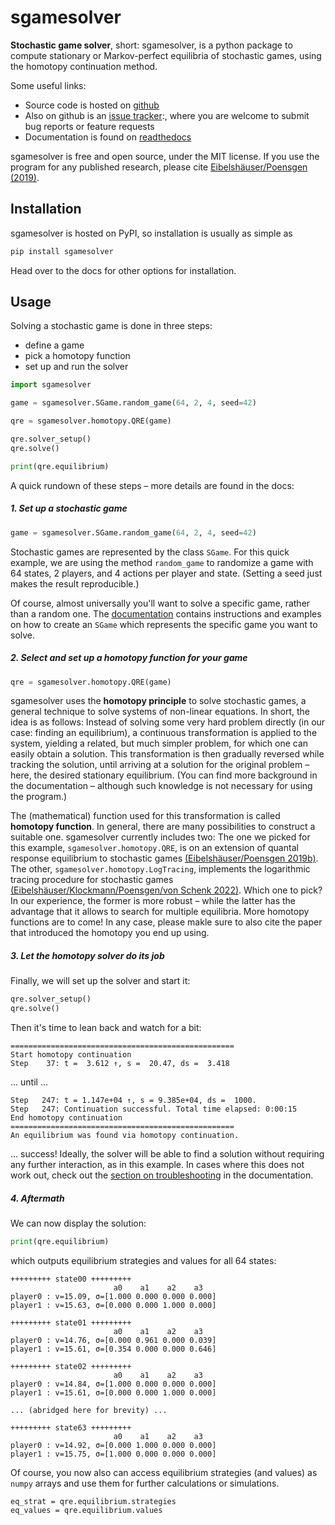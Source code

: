 # sgamesolver  
  
**Stochastic game solver**, short: sgamesolver, is a python package to compute 
stationary or Markov-perfect equilibria of stochastic games, using the 
homotopy continuation method.  

Some useful links:
- Source code is hosted on [github](https://github.com/davidpoensgen/sgamesolver)
- Also on github is an [issue tracker](https://github.com/davidpoensgen/sgamesolver/issues):, where you are welcome to submit bug reports or feature requests
- Documentation is found on [readthedocs](https://sgamesolver.readthedocs.io/en/latest/)

sgamesolver is free and open source, under the MIT license. 
If you use the program for any published research, please cite 
[Eibelshäuser/Poensgen (2019)](https://dx.doi.org/10.2139/ssrn.3316631).

## Installation
sgamesolver is hosted on PyPI, so installation is usually as simple as
 ````sh
pip install sgamesolver
````
Head over to the docs for other options for installation.

## Usage
Solving a stochastic game is done in three steps: 
- define a game
- pick a homotopy function
- set up and run the solver

````python
import sgamesolver

game = sgamesolver.SGame.random_game(64, 2, 4, seed=42)

qre = sgamesolver.homotopy.QRE(game)

qre.solver_setup()
qre.solve()

print(qre.equilibrium)
````


A quick rundown of these steps – more details are found in the docs:

##### 1. Set up a stochastic game
````python
game = sgamesolver.SGame.random_game(64, 2, 4, seed=42)
````

Stochastic games are represented by the class `SGame`. For this quick example, we are using the method `random_game` to randomize a game with 64 states, 2 players, and 4 actions per player and state. (Setting a seed just makes the result reproducible.) 

Of course, almost universally you'll want to solve a specific game, 
rather than a random one. The 
[documentation](https://sgamesolver.readthedocs.io/en/latest/) contains instructions 
and examples on how to create an `SGame` which represents the specific 
game you want to solve.

##### 2. Select and set up a homotopy function for your game
```python
qre = sgamesolver.homotopy.QRE(game)
```

sgamesolver uses the **homotopy principle** to solve stochastic games, 
a general technique to solve systems of non-linear equations. 
In short, the idea is as follows: Instead of solving some very hard problem directly
(in our case: finding an equilibrium), a continuous transformation 
is applied to the system, yielding a related, but much simpler problem, 
for which one can easily obtain a solution. This transformation is then 
gradually reversed while tracking the solution, until arriving at a solution 
for the original problem – here, the desired stationary equilibrium. 
(You can find more background in the documentation – 
although such knowledge is not necessary for using the program.)

The (mathematical) function used for this transformation is called 
**homotopy function**. In general, there are many possibilities 
to construct a suitable one. sgamesolver currently includes two: 
The one we picked for this example, `sgamesolver.homotopy.QRE`, is on 
an extension of quantal response equilibrium to stochastic games 
 [(Eibelshäuser/Poensgen 2019b)](https://dx.doi.org/10.2139/ssrn.3314404). The other, `sgamesolver.homotopy.LogTracing`, implements the 
logarithmic tracing procedure for stochastic games [(Eibelshäuser/Klockmann/Poensgen/von Schenk 2022)](https://dx.doi.org/10.2139/ssrn.3748830). 
Which one to pick? In our experience, the former is more robust – 
while the latter has the advantage that it allows to search for multiple equilibria. 
More homotopy functions are to come! In any case, please makle sure to also cite the paper that 
introduced the homotopy you end up using.

##### 3. Let the homotopy solver do its job
Finally, we will set up the solver and start it:
```python
qre.solver_setup()
qre.solve()
```

Then it's time to lean back and watch for a bit:
```
==================================================
Start homotopy continuation
Step    37: t =  3.612 ↑, s =  20.47, ds =  3.418
```
... until ...
```
Step   247: t = 1.147e+04 ↑, s = 9.385e+04, ds =  1000.
Step   247: Continuation successful. Total time elapsed: 0:00:15
End homotopy continuation
==================================================
An equilibrium was found via homotopy continuation.
```
... success!
Ideally, the solver will be able to find a solution without
requiring any further interaction, as in this example. In cases 
where this does not work out, check out the 
[section on troubleshooting](https://sgamesolver.readthedocs.io/en/latest/troubleshooting.html) 
in the documentation.

##### 4. Aftermath
We can now display the solution:
```python
print(qre.equilibrium)
```
which outputs equilibrium strategies and values for all 64 states:
```
+++++++++ state00 +++++++++
                       a0    a1    a2    a3  
player0 : v=15.09, σ=[1.000 0.000 0.000 0.000]
player1 : v=15.63, σ=[0.000 0.000 1.000 0.000]

+++++++++ state01 +++++++++
                       a0    a1    a2    a3  
player0 : v=14.76, σ=[0.000 0.961 0.000 0.039]
player1 : v=15.61, σ=[0.354 0.000 0.000 0.646]

+++++++++ state02 +++++++++
                       a0    a1    a2    a3  
player0 : v=14.84, σ=[1.000 0.000 0.000 0.000]
player1 : v=15.61, σ=[0.000 0.000 1.000 0.000]

... (abridged here for brevity) ...

+++++++++ state63 +++++++++
                       a0    a1    a2    a3  
player0 : v=14.92, σ=[0.000 1.000 0.000 0.000]
player1 : v=15.75, σ=[1.000 0.000 0.000 0.000]
```
Of course, you now also can access equilibrium strategies (and values) 
as `numpy` arrays and use them for further calculations or simulations.
```
eq_strat = qre.equilibrium.strategies
eq_values = qre.equilibrium.values
```


